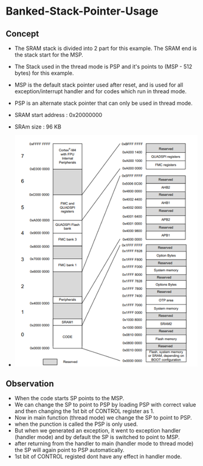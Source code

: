 # Banked-Stack-Pointer-Usage


## Concept

* The SRAM stack is divided into 2 part for this example. The SRAM end is the stack start for the MSP.
* The Stack used in the thread mode is PSP and it's points to (MSP - 512 bytes) for this example.
* MSP is the default stack pointer used after reset, and is used for all exception/interrupt handler and for codes which run in thread mode.
* PSP is an alternate stack pointer that can only be used in thread mode.
* SRAM start address : 0x20000000
* SRAm size : 96 KB

* ![alt text](image.png)




## Observation

* When the code starts SP points to the MSP.
* We can change the SP to point to PSP by loading PSP with correct value and then changing the 1st bit of CONTROL register as 1.
* Now in main function (thread mode) we change the SP to point to PSP.
* when the punction is called the PSP is only used.
* But when we generated an exception, it went to exception handler (handler mode) and by default the SP is switched to point to MSP.
* after returning from the handler to main (handler mode to thread mode) the SP will again point to PSP automatically.
* 1st bit of CONTROL registed dont have any effect in handler mode.